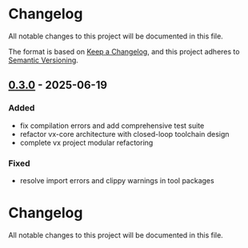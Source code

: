 # Changelog

All notable changes to this project will be documented in this file.

The format is based on [Keep a Changelog](https://keepachangelog.com/en/1.0.0/),
and this project adheres to [Semantic Versioning](https://semver.org/spec/v2.0.0.html).


## [0.3.0](https://github.com/loonghao/vx/compare/vx-tool-rust-v0.2.6...vx-tool-rust-v0.3.0) - 2025-06-19

### Added

- fix compilation errors and add comprehensive test suite
- refactor vx-core architecture with closed-loop toolchain design
- complete vx project modular refactoring

### Fixed

- resolve import errors and clippy warnings in tool packages
# Changelog

All notable changes to this project will be documented in this file.

